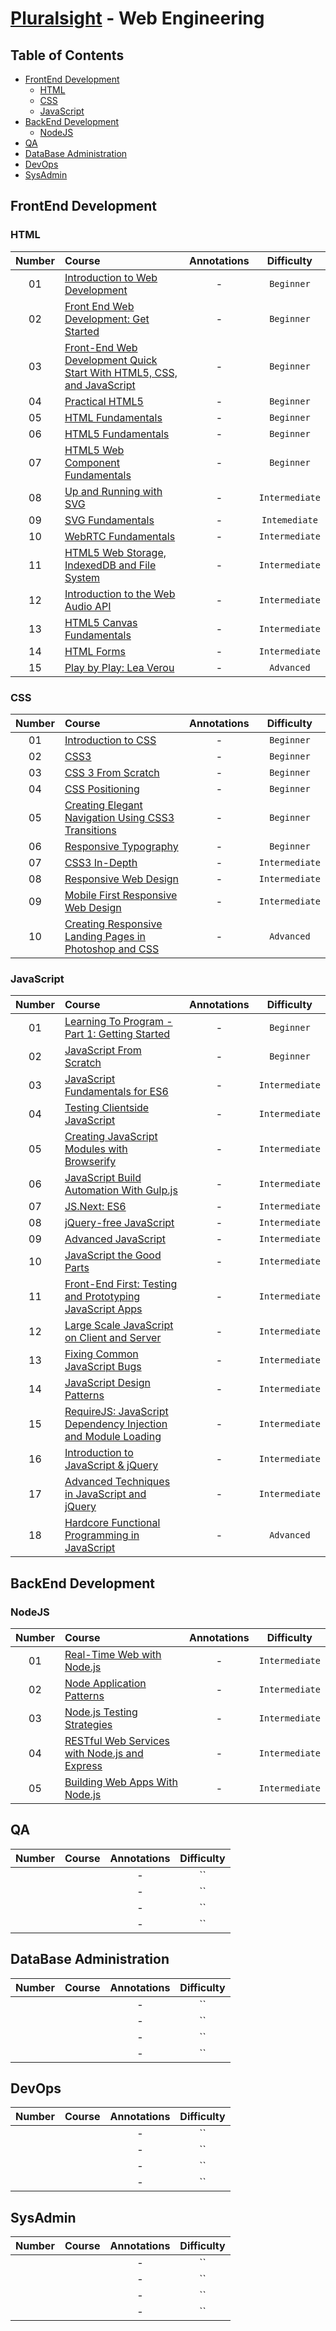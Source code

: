 # [Pluralsight](http://www.pluralsight.com/) - Web Engineering

## Table of Contents

- [FrontEnd Development](#frontend-development)
  - [HTML](#html)
  - [CSS](#css)
  - [JavaScript](#javascript)
- [BackEnd Development](#backend-development)
  - [NodeJS](#nodejs)
- [QA](#qa)
- [DataBase Administration](#database-administration)
- [DevOps](#devops)
- [SysAdmin](#sysadmin)


## FrontEnd Development

### HTML

| Number | Course | Annotations | Difficulty |
| :---: | :--- | :---: | :---: |
| 01 | [Introduction to Web Development](http://www.pluralsight.com/courses/web-development-intro) | - | `Beginner` |
| 02 | [Front End Web Development: Get Started](http://www.pluralsight.com/courses/front-end-web-development-get-started) | - | `Beginner` |
| 03 | [Front-End Web Development Quick Start With HTML5, CSS, and JavaScript](http://www.pluralsight.com/courses/front-end-web-app-html5-javascript-css) | - | `Beginner` |
| 04 | [Practical HTML5](http://www.pluralsight.com/courses/practical-html5) | - | `Beginner` |
| 05 | [HTML Fundamentals](http://www.pluralsight.com/courses/html-fundamentals) | - | `Beginner` |
| 06 | [HTML5 Fundamentals](http://www.pluralsight.com/courses/html5-fundamentals-2e) | - | `Beginner` |
| 07 | [HTML5 Web Component Fundamentals](http://www.pluralsight.com/courses/web-components-shadow-dom) | - | `Beginner` |
| 08 | [Up and Running with SVG](http://www.pluralsight.com/courses/svg-up-running) | - | `Intermediate` |
| 09 | [SVG Fundamentals](http://www.pluralsight.com/courses/svg-fundamentals) | - | `Intemediate` |
| 10 | [WebRTC Fundamentals](http://www.pluralsight.com/courses/webrtc-fundamentals) | - | `Intermediate` |
| 11 | [HTML5 Web Storage, IndexedDB and File System](http://www.pluralsight.com/courses/html5-web-storage-indexeddb-file-system) | - | `Intermediate` |
| 12 | [Introduction to the Web Audio API](http://www.pluralsight.com/courses/web-audio-api-introduction) | - | `Intermediate` |
| 13 | [HTML5 Canvas Fundamentals](http://www.pluralsight.com/courses/html5-canvas-fundamentals) | - | `Intermediate` |
| 14 | [HTML Forms](http://www.pluralsight.com/courses/html-forms) | - | `Intermediate` |
| 15 | [Play by Play: Lea Verou](http://www.pluralsight.com/courses/play-by-play-lea-verou) | - | `Advanced` |

### CSS

| Number | Course | Annotations | Difficulty |
| :---: | :--- | :---: | :---: |
| 01 | [Introduction to CSS](http://www.pluralsight.com/courses/css-intro) | - | `Beginner` |
| 02 | [CSS3](http://www.pluralsight.com/courses/css3) | - | `Beginner` |
| 03 | [CSS 3 From Scratch](http://www.pluralsight.com/courses/css3-from-scratch) | - | `Beginner` |
| 04 | [CSS Positioning](http://www.pluralsight.com/courses/css-positioning-1834) | - | `Beginner` |
| 05 | [Creating Elegant Navigation Using CSS3 Transitions](http://www.pluralsight.com/courses/elegant-navigation-css3-transitions-1975) | - | `Beginner` |
| 06 | [Responsive Typography](http://www.pluralsight.com/courses/responsive-typography) | - | `Beginner` |
| 07 | [CSS3 In-Depth](http://www.pluralsight.com/courses/css3-in-depth) | - | `Intermediate` |
| 08 | [Responsive Web Design](http://www.pluralsight.com/courses/responsive-web-design) | - | `Intermediate` |
| 09 | [Mobile First Responsive Web Design](http://www.pluralsight.com/courses/mobile-first-responsive-web-design) | - | `Intermediate` |
| 10 | [Creating Responsive Landing Pages in Photoshop and CSS](http://www.pluralsight.com/courses/responsive-landing-pages-photoshop-css-2001) | - | `Advanced` |

### JavaScript

| Number | Course | Annotations | Difficulty |
| :---: | :--- | :---: | :---: |
| 01 | [Learning To Program - Part 1: Getting Started](http://www.pluralsight.com/courses/learning-programming-javascript) | - | `Beginner` |
| 02 | [JavaScript From Scratch](http://www.pluralsight.com/courses/javascript-from-scratch) | - | `Beginner` |
| 03 | [JavaScript Fundamentals for ES6](http://www.pluralsight.com/courses/javascript-fundamentals-es6) | - | `Intermediate` |
| 04 | [Testing Clientside JavaScript](http://www.pluralsight.com/courses/testing-javascript) | - | `Intermediate` |
| 05 | [Creating JavaScript Modules with Browserify](http://www.pluralsight.com/courses/creating-javascript-modules-browserify) | - | `Intermediate` |
| 06 | [JavaScript Build Automation With Gulp.js](http://www.pluralsight.com/courses/javascript-build-automation-gulpjs) | - | `Intermediate` |
| 07 | [JS.Next: ES6](http://www.pluralsight.com/courses/js-next-es6) | - | `Intermediate` |
| 08 | [jQuery-free JavaScript](http://www.pluralsight.com/courses/jquery-free-javascript) | - | `Intermediate` |
| 09 | [Advanced JavaScript](http://www.pluralsight.com/courses/advanced-javascript) | - | `Intermediate` |
| 10 | [JavaScript the Good Parts](http://www.pluralsight.com/courses/javascript-good-parts) | - | `Intermediate` |
| 11 | [Front-End First: Testing and Prototyping JavaScript Apps](http://www.pluralsight.com/courses/testing-and-prototyping-javascript-apps) | - | `Intermediate` |
| 12 | [Large Scale JavaScript on Client and Server](http://www.pluralsight.com/courses/large-scale-javascript) | - | `Intermediate` |
| 13 | [Fixing Common JavaScript Bugs](http://www.pluralsight.com/courses/fixing-common-javascript-bugs) | - | `Intermediate` |
| 14 | [JavaScript Design Patterns](http://www.pluralsight.com/courses/javascript-design-patterns) | - | `Intermediate` |
| 15 | [RequireJS: JavaScript Dependency Injection and Module Loading](http://www.pluralsight.com/courses/requirejs-javascript-dependency-injection) | - | `Intermediate` |
| 16 | [Introduction to JavaScript & jQuery](http://www.pluralsight.com/courses/introduction-javascript-jquery) | - | `Intermediate` |
| 17 | [Advanced Techniques in JavaScript and jQuery](http://www.pluralsight.com/courses/javascript-jquery-advanced-techniques) | - | `Intermediate` |
| 18 | [Hardcore Functional Programming in JavaScript](http://www.pluralsight.com/courses/hardcore-functional-programming-javascript) | - | `Advanced` |

## BackEnd Development

### NodeJS

| Number | Course | Annotations | Difficulty |
| :---: | :--- | :---: | :---: |
| 01 | [Real-Time Web with Node.js](http://www.pluralsight.com/courses/real-time-web-nodejs) | - | `Intermediate` |
| 02 | [Node Application Patterns](http://www.pluralsight.com/courses/node-application-patterns) | - | `Intermediate` |
| 03 | [Node.js Testing Strategies](http://www.pluralsight.com/courses/nodejs-testing-strategies) | - | `Intermediate` |
| 04 | [RESTful Web Services with Node.js and Express](http://www.pluralsight.com/courses/node-js-express-rest-web-services) | - | `Intermediate` |
| 05 | [Building Web Apps With Node.js](http://www.pluralsight.com/courses/building-web-apps-nodejs) | - | `Intermediate` |

## QA

| Number | Course | Annotations | Difficulty |
| :---: | :--- | :---: | :---: |
|  | []() | - | `` |
|  | []() | - | `` |
|  | []() | - | `` |
|  | []() | - | `` |

## DataBase Administration

| Number | Course | Annotations | Difficulty |
| :---: | :--- | :---: | :---: |
|  | []() | - | `` |
|  | []() | - | `` |
|  | []() | - | `` |
|  | []() | - | `` |

## DevOps

| Number | Course | Annotations | Difficulty |
| :---: | :--- | :---: | :---: |
|  | []() | - | `` |
|  | []() | - | `` |
|  | []() | - | `` |
|  | []() | - | `` |

## SysAdmin

| Number | Course | Annotations | Difficulty |
| :---: | :--- | :---: | :---: |
|  | []() | - | `` |
|  | []() | - | `` |
|  | []() | - | `` |
|  | []() | - | `` |